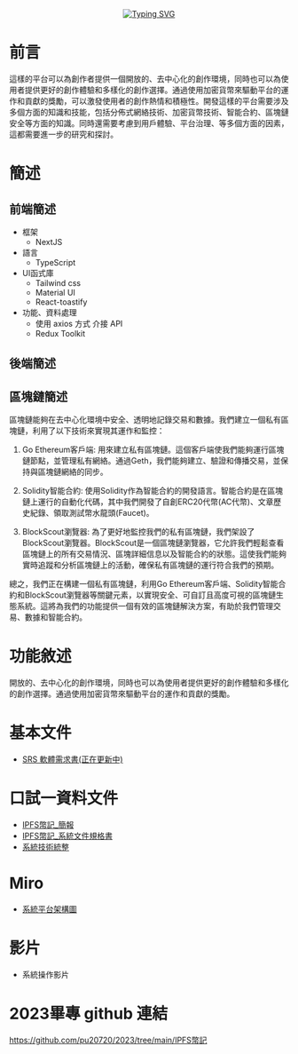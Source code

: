 <!-- dynamic typing effect 動態打字效果 -->
<div align="center">
  <a href="https://blog.sunguoqi.com/">
    <img src="https://readme-typing-svg.demolab.com?font=Fira+Code&pause=1000&width=435&lines=console.log(%22Hello%2C%20World%22);Hi there 👋&center=true&size=27" alt="Typing SVG" />
  </a>  
</div>

<!--

**Here are some ideas to get you started:**

🙋‍♀️ A short introduction - what is your organization all about?
🌈 Contribution guidelines - how can the community get involved?
👩‍💻 Useful resources - where can the community find your docs? Is there anything else the community should know?
🍿 Fun facts - what does your team eat for breakfast?
🧙 Remember, you can do mighty things with the power of [Markdown](https://docs.github.com/github/writing-on-github/getting-started-with-writing-and-formatting-on-github/basic-writing-and-formatting-syntax)
-->
# 前言
這樣的平台可以為創作者提供一個開放的、去中心化的創作環境，同時也可以為使用者提供更好的創作體驗和多樣化的創作選擇。通過使用加密貨幣來驅動平台的運作和貢獻的獎勵，可以激發使用者的創作熱情和積極性。開發這樣的平台需要涉及多個方面的知識和技能，包括分佈式網絡技術、加密貨幣技術、智能合約、區塊鏈安全等方面的知識。同時還需要考慮到用戶體驗、平台治理、等多個方面的因素，這都需要進一步的研究和探討。
# 簡述
## 前端簡述
- 框架
  - NextJS
- 語言
  - TypeScript
- UI函式庫
  - Tailwind css
  - Material UI
  - React-toastify
- 功能、資料處理
  - 使用 axios 方式 介接 API
  - Redux Toolkit
## 後端簡述
## 區塊鏈簡述
區塊鏈能夠在去中心化環境中安全、透明地記錄交易和數據。我們建立一個私有區塊鏈，利用了以下技術來實現其運作和監控：

1. Go Ethereum客戶端: 用來建立私有區塊鏈。這個客戶端使我們能夠運行區塊鏈節點，並管理私有網絡。通過Geth，我們能夠建立、驗證和傳播交易，並保持與區塊鏈網絡的同步。

2. Solidity智能合約: 使用Solidity作為智能合約的開發語言。智能合約是在區塊鏈上運行的自動化代碼，其中我們開發了自創ERC20代幣(AC代幣)、文章歷史紀錄、領取測試幣水龍頭(Faucet)。

3. BlockScout瀏覽器: 為了更好地監控我們的私有區塊鏈，我們架設了BlockScout瀏覽器。BlockScout是一個區塊鏈瀏覽器，它允許我們輕鬆查看區塊鏈上的所有交易情況、區塊詳細信息以及智能合約的狀態。這使我們能夠實時追蹤和分析區塊鏈上的活動，確保私有區塊鏈的運行符合我們的預期。

總之，我們正在構建一個私有區塊鏈，利用Go Ethereum客戶端、Solidity智能合約和BlockScout瀏覽器等關鍵元素，以實現安全、可自訂且高度可視的區塊鏈生態系統。這將為我們的功能提供一個有效的區塊鏈解決方案，有助於我們管理交易、數據和智能合約。



# 功能敘述
開放的、去中心化的創作環境，同時也可以為使用者提供更好的創作體驗和多樣化的創作選擇。通過使用加密貨幣來驅動平台的運作和貢獻的獎勵。

# 基本文件
- [SRS 軟體需求書(正在更新中)](https://docs.google.com/document/d/1-IZckLUhmSBGhUZj-m0Z9OAlvugrRJ6V/edit?usp=sharing&ouid=100558131168893606998&rtpof=true&sd=true)

# 口試一資料文件
- [IPFS幣記_簡報](https://reurl.cc/p5LVma)
- [IPFS幣記_系統文件規格書](https://docs.google.com/document/d/1GxUuhJhLIol0nrSzh5EZPXEO_4tGemo6/edit?usp=sharing&ouid=100558131168893606998&rtpof=true&sd=true)
- [系統技術統整](https://drive.google.com/file/d/16OSu4Jf2n3pLK5kuGifsbLIy1nAmunwy/view?usp=sharing)

# Miro
- [系統平台架構圖](https://miro.com/app/board/uXjVM_nOvD8=/?moveToWidget=3458764565455614587&cot=14)

# 影片
- 系統操作影片

# 2023畢專 github 連結
https://github.com/pu20720/2023/tree/main/IPFS幣記
